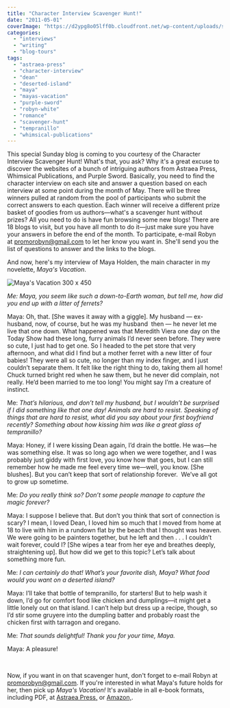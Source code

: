 ```yaml
---
title: "Character Interview Scavenger Hunt!"
date: "2011-05-01"
coverImage: "https://d2ypg8o05lff0b.cloudfront.net/wp-content/uploads/sites/3/2012/05/Mayas-Vacation-300-x-450.jpg"
categories:
  - "interviews"
  - "writing"
  - "blog-tours"
tags:
  - "astraea-press"
  - "character-interview"
  - "dean"
  - "deserted-island"
  - "maya"
  - "mayas-vacation"
  - "purple-sword"
  - "robyn-white"
  - "romance"
  - "scavenger-hunt"
  - "tempranillo"
  - "whimsical-publications"
---
```


This special Sunday blog is coming to you courtesy of the Character Interview Scavenger Hunt! What's that, you ask? Why it's a great excuse to discover the websites of a bunch of intriguing authors from Astraea Press, Whimsical Publications, and Purple Sword. Basically, you need to find the character interview on each site and answer a question based on each interview at some point during the month of May. There will be three winners pulled at random from the pool of participants who submit the correct answers to each question. Each winner will receive a different prize basket of goodies from us authors—what's a scavenger hunt without prizes? All you need to do is have fun browsing some new blogs! There are 18 blogs to visit, but you have all month to do it—just make sure you have your answers in before the end of the month. To participate, e-mail Robyn at promorobyn@gmail.com to let her know you want in. She'll send you the list of questions to answer and the links to the blogs.

And now, here's my interview of Maya Holden, the main character in my novelette, _Maya's Vacation_.

![Maya's Vacation 300 x 450](https://d2ypg8o05lff0b.cloudfront.net/wp-content/uploads/sites/3/2012/05/Mayas-Vacation-300-x-450.jpg)

_Me: Maya, you seem like such a down-to-Earth woman, but tell me, how did you end up with a litter of ferrets?_

Maya: Oh, that. \[She waves it away with a giggle\]. My husband — ex-husband, now, of course, but he was my husband  then — he never let me live that one down. What happened was that Meredith Viera one day on the Today Show had these long, furry animals I’d never seen before. They were so cute, I just had to get one. So I headed to the pet store that very afternoon, and what did I find but a mother ferret with a new litter of four babies! They were all so cute, no longer than my index finger, and I just couldn’t separate them. It felt like the right thing to do, taking them all home! Chuck turned bright red when he saw them, but he never did complain, not really. He’d been married to me too long! You might say I’m a creature of instinct.

<!--more-->

Me: _That’s hilarious, and don’t tell my husband, but I wouldn’t be surprised if I did something like that one day! Animals are hard to resist. Speaking of things that are hard to resist, what did you say about your first boyfriend recently? Something about how kissing him was like a great glass of tempranillo?_

Maya: Honey, if I were kissing Dean again, I’d drain the bottle. He was—he was something else. It was so long ago when we were together, and I was probably just giddy with first love, you know how that goes, but I can still remember how he made me feel every time we—well, you know. \[She blushes\]. But you can’t keep that sort of relationship forever.  We’ve all got to grow up sometime.

Me: _Do you really think so? Don’t some people manage to capture the magic forever?_

Maya: I suppose I believe that. But don’t you think that sort of connection is scary? I mean, I loved Dean, I loved him so much that I moved from home at 18 to live with him in a rundown flat by the beach that I thought was heaven. We were going to be painters together, but he left and then . . . I couldn’t wait forever, could I? \[She wipes a tear from her eye and breathes deeply, straightening up\]. But how did we get to this topic? Let’s talk about something more fun.

Me: _I can certainly do that! What’s your favorite dish, Maya? What food would you want on a deserted island?_

Maya: I’ll take that bottle of tempranillo, for starters! But to help wash it down, I’d go for comfort food like chicken and dumplings—it might get a little lonely out on that island. I can’t help but dress up a recipe, though, so I’d stir some gruyere into the dumpling batter and probably roast the chicken first with tarragon and oregano.

Me: _That sounds delightful! Thank you for your time, Maya._

Maya: A pleasure!

 

Now, if you want in on that scavenger hunt, don't forget to e-mail Robyn at promorobyn@gmail.com. If you're interested in what Maya's future holds for her, then pick up _Maya's Vacation!_ It's available in all e-book formats, including PDF, at [Astraea Press,](http://www.astraeapress.com/#ecwid:category=662245&mode=product&product=3028832) or [Amazon,](http://www.amazon.com/Mayas-Vacation-ebook/dp/B004UB1REI/ref=sr_1_1?ie=UTF8&qid=1302887098&sr=8-1http://www.astraeapress.com/).
